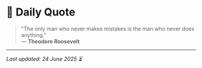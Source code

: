 # 📜 Daily Quote

> "The only man who never makes mistakes is the man who never does anything."  
> — **Theodore Roosevelt**

---

_Last updated: 24 June 2025 ⏳_
